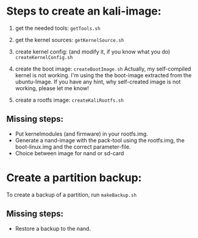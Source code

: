 Steps to create an kali-image:
==============================
1. get the needed tools: 
   `getTools.sh`

2. get the kernel sources:
   `getKernelSource.sh`

3. create kernel config: (and modify it, if you know what you do)
   `createKernelConfig.sh`

4. create the boot image:
   `createBootImage.sh`
   Actually, my self-compiled kernel is not working. I'm using the the boot-image extracted from the
   ubuntu-Image. If you have any hint, why self-created image is not working, please let me know!

4. create a rootfs image:
   `createKaliRootfs.sh`

Missing steps:
--------------
* Put kernelmodules (and firmware) in your rootfs.img.
* Generate a nand-image with the pack-tool using the rootfs.img, the boot-linux.img and the correct parameter-file.
* Choice between image for nand or sd-card

Create a partition backup:
==========================
To create a backup of a partition, run `makeBackup.sh`

Missing steps:
--------------
* Restore a backup to the nand.
